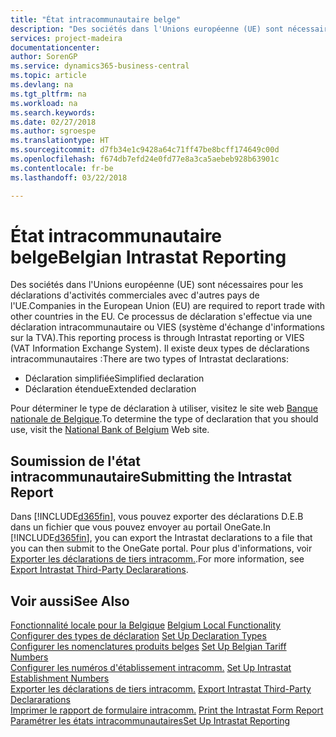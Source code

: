 ```yaml
---
title: "État intracommunautaire belge"
description: "Des sociétés dans l'Unions européenne (UE) sont nécessaires pour les déclarations d'activités commerciales avec d'autres pays de l'UE. Ce processus de déclaration s'effectue via une déclaration intracommunautaire ou VIES (système d'échange d'informations sur la TVA)."
services: project-madeira
documentationcenter: 
author: SorenGP
ms.service: dynamics365-business-central
ms.topic: article
ms.devlang: na
ms.tgt_pltfrm: na
ms.workload: na
ms.search.keywords: 
ms.date: 02/27/2018
ms.author: sgroespe
ms.translationtype: HT
ms.sourcegitcommit: d7fb34e1c9428a64c71ff47be8bcff174649c00d
ms.openlocfilehash: f674db7efd24e0fd77e8a3ca5aebeb928b63901c
ms.contentlocale: fr-be
ms.lasthandoff: 03/22/2018

---
```

# <a name="belgian-intrastat-reporting"></a><span data-ttu-id="94c24-104">État intracommunautaire belge</span><span class="sxs-lookup"><span data-stu-id="94c24-104">Belgian Intrastat Reporting</span></span>
<span data-ttu-id="94c24-105">Des sociétés dans l'Unions européenne (UE) sont nécessaires pour les déclarations d'activités commerciales avec d'autres pays de l'UE.</span><span class="sxs-lookup"><span data-stu-id="94c24-105">Companies in the European Union (EU) are required to report trade with other countries in the EU.</span></span> <span data-ttu-id="94c24-106">Ce processus de déclaration s'effectue via une déclaration intracommunautaire ou VIES (système d'échange d'informations sur la TVA).</span><span class="sxs-lookup"><span data-stu-id="94c24-106">This reporting process is through Intrastat reporting or VIES (VAT Information Exchange System).</span></span> <span data-ttu-id="94c24-107">Il existe deux types de déclarations intracommunautaires :</span><span class="sxs-lookup"><span data-stu-id="94c24-107">There are two types of Intrastat declarations:</span></span>  

- <span data-ttu-id="94c24-108">Déclaration simplifiée</span><span class="sxs-lookup"><span data-stu-id="94c24-108">Simplified declaration</span></span>  
- <span data-ttu-id="94c24-109">Déclaration étendue</span><span class="sxs-lookup"><span data-stu-id="94c24-109">Extended declaration</span></span>  

<span data-ttu-id="94c24-110">Pour déterminer le type de déclaration à utiliser, visitez le site web [Banque nationale de Belgique](http://go.microsoft.com/fwlink/?LinkId=163064).</span><span class="sxs-lookup"><span data-stu-id="94c24-110">To determine the type of declaration that you should use, visit the [National Bank of Belgium](http://go.microsoft.com/fwlink/?LinkId=163064) Web site.</span></span>  

## <a name="submitting-the-intrastat-report"></a><span data-ttu-id="94c24-111">Soumission de l'état intracommunautaire</span><span class="sxs-lookup"><span data-stu-id="94c24-111">Submitting the Intrastat Report</span></span>  
<span data-ttu-id="94c24-112">Dans [!INCLUDE[d365fin](../../includes/d365fin_md.md)], vous pouvez exporter des déclarations D.E.B dans un fichier que vous pouvez envoyer au portail OneGate.</span><span class="sxs-lookup"><span data-stu-id="94c24-112">In [!INCLUDE[d365fin](../../includes/d365fin_md.md)], you can export the Intrastat declarations to a file that you can then submit to the OneGate portal.</span></span> <span data-ttu-id="94c24-113">Pour plus d'informations, voir [Exporter les déclarations de tiers intracomm.](how-to-export-intrastat-third-party-declararations.md).</span><span class="sxs-lookup"><span data-stu-id="94c24-113">For more information, see [Export Intrastat Third-Party Declararations](how-to-export-intrastat-third-party-declararations.md).</span></span>  

## <a name="see-also"></a><span data-ttu-id="94c24-114">Voir aussi</span><span class="sxs-lookup"><span data-stu-id="94c24-114">See Also</span></span>  
 <span data-ttu-id="94c24-115">[Fonctionnalité locale pour la Belgique](belgium-local-functionality.md) </span><span class="sxs-lookup"><span data-stu-id="94c24-115">[Belgium Local Functionality](belgium-local-functionality.md) </span></span>  
 <span data-ttu-id="94c24-116">[Configurer des types de déclaration](how-to-set-up-declaration-types.md) </span><span class="sxs-lookup"><span data-stu-id="94c24-116">[Set Up Declaration Types](how-to-set-up-declaration-types.md) </span></span>  
 <span data-ttu-id="94c24-117">[Configurer les nomenclatures produits belges](how-to-set-up-belgian-tariff-numbers.md) </span><span class="sxs-lookup"><span data-stu-id="94c24-117">[Set Up Belgian Tariff Numbers](how-to-set-up-belgian-tariff-numbers.md) </span></span>  
 <span data-ttu-id="94c24-118">[Configurer les numéros d'établissement intracomm.](how-to-set-up-intrastat-establishment-numbers.md) </span><span class="sxs-lookup"><span data-stu-id="94c24-118">[Set Up Intrastat Establishment Numbers](how-to-set-up-intrastat-establishment-numbers.md) </span></span>  
 <span data-ttu-id="94c24-119">[Exporter les déclarations de tiers intracomm.](how-to-export-intrastat-third-party-declararations.md) </span><span class="sxs-lookup"><span data-stu-id="94c24-119">[Export Intrastat Third-Party Declararations](how-to-export-intrastat-third-party-declararations.md) </span></span>  
 <span data-ttu-id="94c24-120">[Imprimer le rapport de formulaire intracomm.](how-to-print-the-intrastat-form-report.md) </span><span class="sxs-lookup"><span data-stu-id="94c24-120">[Print the Intrastat Form Report](how-to-print-the-intrastat-form-report.md) </span></span>  
 [<span data-ttu-id="94c24-121">Paramétrer les états intracommunautaires</span><span class="sxs-lookup"><span data-stu-id="94c24-121">Set Up Intrastat Reporting</span></span>](../../finance-how-setup-report-intrastat.md)  


